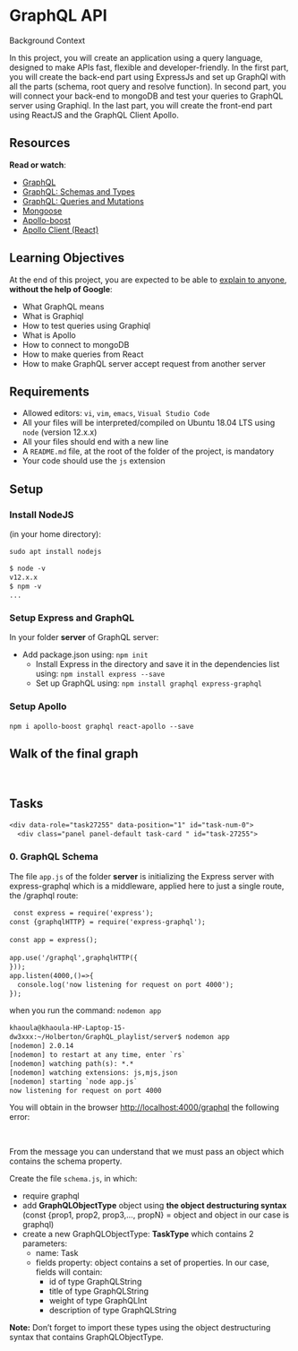 # GraphQL API

Background Context

In this project, you will create an application using a query language, designed to make APIs fast, flexible and developer-friendly. In the first part, you will create the back-end part using ExpressJs and set up GraphQl with all the parts (schema, root query and resolve function). In second part, you will connect your back-end to mongoDB and test your queries to GraphQL server using Graphiql. In the last part, you will create the front-end part using ReactJS and the GraphQL Client Apollo.

<h2>Resources</h2>

<p><strong>Read or watch</strong>:</p>

<ul>
<li><a href="https://graphql.org/" title="GraphQL" target="_blank">GraphQL</a> </li>
<li><a href="https://graphql.org/learn/schema/" title="GraphQL: Schemas and Types" target="_blank">GraphQL: Schemas and Types</a></li>
<li><a href="https://graphql.org/learn/queries/" title="GraphQL: Queries and Mutations" target="_blank">GraphQL: Queries and Mutations</a> </li>
<li><a href="https://mongoosejs.com/docs/" title="Mongoose" target="_blank">Mongoose</a> </li>
<li><a href="https://www.npmjs.com/package/apollo-boost" title="Apollo-boost" target="_blank">Apollo-boost</a> </li>
<li><a href="https://www.apollographql.com/docs/react/" title="Apollo Client (React)" target="_blank">Apollo Client (React)</a></li>
</ul>

<h2>Learning Objectives</h2>

<p>At the end of this project, you are expected to be able to <a href="/rltoken/iDQXbhrFbLNwYHLI2brw1w" title="explain to anyone" target="_blank">explain to anyone</a>, <strong>without the help of Google</strong>:</p>

<ul>
<li>What GraphQL means</li>
<li>What is Graphiql</li>
<li>How to test queries using Graphiql</li>
<li>What is Apollo</li>
<li>How to connect to mongoDB</li>
<li>How to make queries from React</li>
<li>How to make GraphQL server accept request from another server</li>
</ul>

<h2>Requirements</h2>

<ul>
<li>Allowed editors: <code>vi</code>, <code>vim</code>, <code>emacs</code>, <code>Visual Studio Code</code></li>
<li>All your files will be interpreted/compiled on Ubuntu 18.04 LTS using <code>node</code> (version 12.x.x)</li>
<li>All your files should end with a new line</li>
<li>A <code>README.md</code> file, at the root of the folder of the project, is mandatory</li>
<li>Your code should use the <code>js</code> extension</li>
</ul>

<h2>Setup</h2>

<h3>Install NodeJS</h3>

<p>(in your home directory): </p>

<pre><code>sudo apt install nodejs 
</code></pre>

<pre><code>$ node -v
v12.x.x
$ npm -v
...
</code></pre>

<h3>Setup Express and GraphQL</h3>

<p>In your folder <strong>server</strong> of GraphQL server:</p>

<ul>
<li> Add package.json using:  <code>npm init</code>

<ul>
<li>Install Express in the directory and save it in the dependencies list using: <code>npm install express --save</code></li>
<li>Set up GraphQL using: <code>npm install graphql express-graphql</code></li>
</ul></li>
</ul>

<h3>Setup Apollo</h3>

<pre><code>npm i apollo-boost graphql react-apollo --save
</code></pre>

<h2>Walk of the final graph</h2>

<p><img src="![image](./images/GraphQL.png)
" alt="" loading='lazy' style="" /></p>

  </div>
</div>

 <h2 class="gap">Tasks</h2>

    <div data-role="task27255" data-position="1" id="task-num-0">
      <div class="panel panel-default task-card " id="task-27255">

<span id="user_id" data-id="6138"></span>

  <div class="panel-heading panel-heading-actions">
    <h3 class="panel-title">
      0. GraphQL Schema
    </h3>
  </div>

  <div class="panel-body">
    <span id="user_id" data-id="6138"></span>

<!-- Progress vs Score -->

  <!-- Task Body -->
  <p>The file <code>app.js</code> of the folder <strong>server</strong> is initializing the Express server with express-graphql which is a middleware, applied here to just a single route, the /graphql route:</p>

<pre><code> const express = require(&#39;express&#39;);
const {graphqlHTTP} = require(&#39;express-graphql&#39;);

const app = express();

app.use(&#39;/graphql&#39;,graphqlHTTP({
}));
app.listen(4000,()=&gt;{
  console.log(&#39;now listening for request on port 4000&#39;);
});
</code></pre>

<p>when you run the command: <code>nodemon app</code></p>

<pre><code>khaoula@khaoula-HP-Laptop-15-dw3xxx:~/Holberton/GraphQL_playlist/server$ nodemon app
[nodemon] 2.0.14
[nodemon] to restart at any time, enter `rs`
[nodemon] watching path(s): *.*
[nodemon] watching extensions: js,mjs,json
[nodemon] starting `node app.js`
now listening for request on port 4000
</code></pre>

<p>You will obtain in the browser <a href="/rltoken/KohFJj0zeWT_A7T56rY-tQ" title="http://localhost:4000/graphql" target="_blank">http://localhost:4000/graphql</a> the following error:</p>

<p><img src="https://s3.eu-west-3.amazonaws.com/hbtn.intranet/uploads/medias/2022/1/de16a4b57a0a93d20c8a56f51bc7d48560700543.png?X-Amz-Algorithm=AWS4-HMAC-SHA256&X-Amz-Credential=AKIA4MYA5JM5DUTZGMZG%2F20240304%2Feu-west-3%2Fs3%2Faws4_request&X-Amz-Date=20240304T144714Z&X-Amz-Expires=86400&X-Amz-SignedHeaders=host&X-Amz-Signature=6ca95e6de5dac78ccfc8b2cd1ba9e696a16fa3d0c7cca16cc936a67b3a372cda" alt="" loading='lazy' style="" /></p>

<p>From the message you can understand that we must pass an object which contains the schema property.</p>

<p>Create the file <code>schema.js</code>, in which:</p>

<ul>
<li>require graphql</li>
<li>add <strong>GraphQLObjectType</strong> object using <strong>the object destructuring syntax</strong> (const {prop1, prop2, prop3,&hellip;, propN} = object and object in our case is graphql)</li>
<li>create a new GraphQLObjectType: <strong>TaskType</strong> which contains 2 parameters:

<ul>
<li> name: Task</li>
<li> fields property: object contains a set of properties. In our case, fields will contain:

<ul>
<li> id of type GraphQLString</li>
<li>title of type GraphQLString</li>
<li> weight of type GraphQLInt</li>
<li>description of type GraphQLString</li>
</ul></li>
</ul></li>
</ul>

<p><strong>Note:</strong>  Don&rsquo;t forget to import these types using the object destructuring syntax that contains GraphQLObjectType.</p>

  </div>
